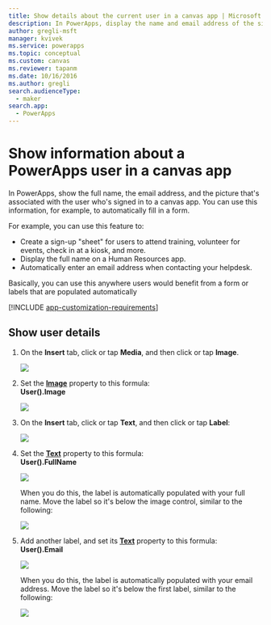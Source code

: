 ```yaml
---
title: Show details about the current user in a canvas app | Microsoft Docs
description: In PowerApps, display the name and email address of the signed-in user in a canvas app
author: gregli-msft
manager: kvivek
ms.service: powerapps
ms.topic: conceptual
ms.custom: canvas
ms.reviewer: tapanm
ms.date: 10/16/2016
ms.author: gregli
search.audienceType: 
  - maker
search.app: 
  - PowerApps
---
```

# Show information about a PowerApps user in a canvas app

In PowerApps, show the full name, the email address, and the picture that's associated with the user who's signed in to a canvas app. You can use this information, for example, to automatically fill in a form.

For example, you can use this feature to:

* Create a sign-up "sheet" for users to attend training, volunteer for events, check in at a kiosk, and more.
* Display the full name on a Human Resources app.
* Automatically enter an email address when contacting your helpdesk.

Basically, you can use this anywhere users would benefit from a form or labels that are populated automatically

[!INCLUDE [app-customization-requirements](../../includes/app-customization-requirements.md)]

## Show user details

1. On the **Insert** tab, click or tap **Media**, and then click or tap **Image**.
   
   ![][2]
2. Set the **[Image](controls/properties-visual.md)** property to this formula:
   <br>**User().Image**
   
    ![][3]
3. On the **Insert** tab, click or tap **Text**, and then click or tap **Label**:  
   
    ![][4]
4. Set the **[Text](controls/properties-core.md)** property to this formula:
   <br>**User().FullName**
   
   ![][6]
   
   When you do this, the label is automatically populated with your full name. Move the label so it's below the image control, similar to the following:
   
   ![][5]
5. Add another label, and set its **[Text](controls/properties-core.md)** property to this formula:
   <br>**User().Email**  
   
    ![][8]
   
    When you do this, the label is automatically populated with your email address. Move the label so it's below the first label, similar to the following:  
   
    ![][7]

[2]: ./media/show-current-user/add-image.png
[3]: ./media/show-current-user/imageproperty.png
[4]: ./media/show-current-user/insertlabel.png
[5]: ./media/show-current-user/label.png
[6]: ./media/show-current-user/textproperty.png
[7]: ./media/show-current-user/secondlabel.png
[8]: ./media/show-current-user/email.png
[9]: ./media/show-current-user/preview.png
